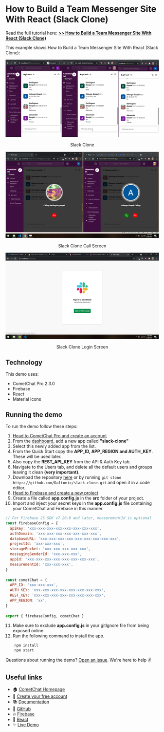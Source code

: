 # How to Build a Team Messenger Site With React (Slack Clone)

Read the full tutorial here: [**>> How to Build a Team Messenger Site With React (Slack Clone)**](https://www.cometchat.com/tutorials/#)

This example shows How to Build a Team Messenger Site With React (Slack Clone):

![Slack Clone](./screenshots/0.gif)
<center><figcaption>Slack Clone</figcaption></center>

![Slack Clone](./screenshots/1.png)
<center><figcaption>Slack Clone Call Screen</figcaption></center>

![Slack Clone](./screenshots/2.png)
<center><figcaption>Slack Clone Login Screen</figcaption></center>

## Technology

This demo uses:

- CometChat Pro 2.3.0
- Firebase
- React
- Material Icons

## Running the demo

To run the demo follow these steps:

1. [Head to CometChat Pro and create an account](https://app.cometchat.com/signup)
2. From the [dashboard](https://app.cometchat.com/apps), add a new app called **"slack-clone"**
3. Select this newly added app from the list.
4. From the Quick Start copy the **APP_ID, APP_REGION and AUTH_KEY**. These will be used later.
5. Also copy the **REST_API_KEY** from the API & Auth Key tab.
6. Navigate to the Users tab, and delete all the default users and groups leaving it clean **(very important)**.
7. Download the repository [here](https://github.com/Daltonic/slack-clone/archive/master.zip) or by running `git clone https://github.com/Daltonic/slack-clone.git` and open it in a code editor.
8. [Head to Firebase and create a new project](https://console.firebase.google.com)
9. Create a file called **app.config.js** in the **src** folder of your project.
10. Import and inject your secret keys in the **app.config.js** file containing your CometChat and Firebase in this manner.

```js
// For Firebase JS SDK v7.20.0 and later, measurementId is optional
const firebaseConfig = {
  apiKey: 'xxx-xxx-xxx-xxx-xxx-xxx-xxx-xxx',
  authDomain: 'xxx-xxx-xxx-xxx-xxx-xxx-xxx',
  databaseURL: 'xxx-xxx-xxx-xxx-xxx-xxx-xxx-xxx-xxx',
  projectId: 'xxx-xxx-xxx',
  storageBucket: 'xxx-xxx-xxx-xxx-xxx',
  messagingSenderId: 'xxx-xxx-xxx',
  appId: 'xxx-xxx-xxx-xxx-xxx-xxx-xxx-xxx',
  measurementId: 'xxx-xxx-xxx',
}

const cometChat = {
  APP_ID: 'xxx-xxx-xxx',
  AUTH_KEY: 'xxx-xxx-xxx-xxx-xxx-xxx-xxx-xxx',
  REST_KEY: 'xxx-xxx-xxx-xxx-xxx-xxx-xxx-xxx',
  APP_REGION: 'xx',
}

export { firebaseConfig, cometChat }
```

11. Make sure to exclude **app.config.js** in your gitIgnore file from being exposed online.
12. Run the following command to install the app.

```sh
    npm install
    npm start
```

Questions about running the demo? [Open an issue](https://github.com/Daltonic/slack-clone/issues). We're here to help ✌️

## Useful links

- 🏠 [CometChat Homepage](https://app.cometchat.com/signup)
- 🚀 [Create your free account](https://app.cometchat.com/apps)
- 📚 [Documentation](https://prodocs.cometchat.com)
- 👾 [GitHub](https://www.github.com/cometchat-pro)
- 🔥 [Firebase](https://console.firebase.google.com)
- 🔷 [React](https://reactjs.org/)
- ✨ [Live Demo](https://slack-clone-b1ecf.web.app/)

